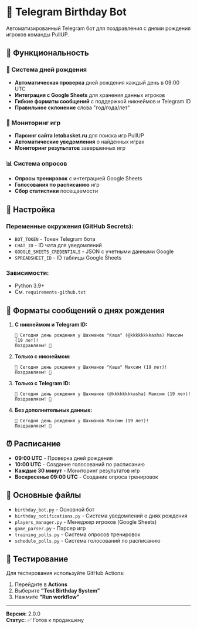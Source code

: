 # 🎂 Telegram Birthday Bot

Автоматизированный Telegram бот для поздравления с днями рождения игроков команды PullUP.

## 🚀 Функциональность

### 🎂 Система дней рождения
- **Автоматическая проверка** дней рождения каждый день в 09:00 UTC
- **Интеграция с Google Sheets** для хранения данных игроков
- **Гибкие форматы сообщений** с поддержкой никнеймов и Telegram ID
- **Правильное склонение** слова "год/года/лет"

### 🏀 Мониторинг игр
- **Парсинг сайта letobasket.ru** для поиска игр PullUP
- **Автоматические уведомления** о найденных играх
- **Мониторинг результатов** завершенных игр

### 📊 Система опросов
- **Опросы тренировок** с интеграцией Google Sheets
- **Голосования по расписанию** игр
- **Сбор статистики** посещаемости

## 🔧 Настройка

### Переменные окружения (GitHub Secrets):
- `BOT_TOKEN` - Токен Telegram бота
- `CHAT_ID` - ID чата для уведомлений
- `GOOGLE_SHEETS_CREDENTIALS` - JSON с учетными данными Google
- `SPREADSHEET_ID` - ID таблицы Google Sheets

### Зависимости:
- Python 3.9+
- См. `requirements-github.txt`

## 📝 Форматы сообщений о днях рождения

1. **С никнеймом и Telegram ID:**
   ```
   🎉 Сегодня день рождения у Шахманов "Каша" (@kkkkkkkkasha) Максим (19 лет)!
   Поздравляем! 🎂
   ```

2. **Только с никнеймом:**
   ```
   🎉 Сегодня день рождения у Шахманов "Каша" Максим (19 лет)!
   Поздравляем! 🎂
   ```

3. **Только с Telegram ID:**
   ```
   🎉 Сегодня день рождения у Шахманов (@kkkkkkkkasha) Максим (19 лет)!
   Поздравляем! 🎂
   ```

4. **Без дополнительных данных:**
   ```
   🎉 Сегодня день рождения у Шахманов Максим (19 лет)!
   Поздравляем! 🎂
   ```

## ⏰ Расписание

- **09:00 UTC** - Проверка дней рождения
- **10:00 UTC** - Создание голосований по расписанию
- **Каждые 30 минут** - Мониторинг результатов игр
- **Воскресенье 09:00 UTC** - Создание опроса тренировок

## 📁 Основные файлы

- `birthday_bot.py` - Основной бот
- `birthday_notifications.py` - Система уведомлений о днях рождения
- `players_manager.py` - Менеджер игроков (Google Sheets)
- `game_parser.py` - Парсер игр
- `training_polls.py` - Система опросов тренировок
- `schedule_polls.py` - Система голосований по расписанию

## 🧪 Тестирование

Для тестирования используйте GitHub Actions:
1. Перейдите в **Actions**
2. Выберите **"Test Birthday System"**
3. Нажмите **"Run workflow"**

---

**Версия:** 2.0.0  
**Статус:** ✅ Готов к продакшену
